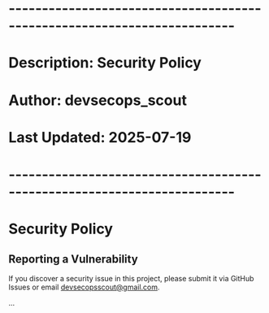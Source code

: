 # ------------------------------------------------------------------------
# Description: Security Policy
# Author: devsecops_scout
# Last Updated: 2025-07-19
# ------------------------------------------------------------------------

# Security Policy

## Reporting a Vulnerability

If you discover a security issue in this project, please submit it via GitHub Issues or email devsecopsscout@gmail.com.

...